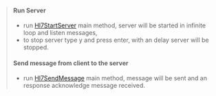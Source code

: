 > #### Run Server 
> - run [Hl7StartServer](src/main/java/org/example/hl7/Hl7StartServer.java) main method, server will be started in infinite loop and listen messages, 
> - to stop server type y and press enter, with an delay server will be stopped.
> #### Send message from client to the server
> - run [Hl7SendMessage](src/main/java/org/example/hl7/Hl7SendMessage.java) main method, message will be sent and an response acknowledge message received. 